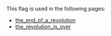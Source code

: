 This flag is used in the following pages:
 - [the_end_of_a_revolution](../events/the_end_of_a_revolution.md)
 - [the_revolution_is_over](../events/the_revolution_is_over.md)
